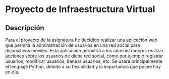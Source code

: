 # Proyecto de Infraestructura Virtual

## Descripción
Para el proyecto de la asignatura he decidido realizar una aplicación web que permita la administración de usuarios en una red social para dispositivos móviles. Esta aplicación permitirá a los administradores realizar acciones sobre los usuarios de dicha red social, como por ejemplo registrar usuarios, modificar usuarios, banear usuarios, etc. Se usará principalmente el lenguaje Python, debido a su flexibilidad y la importancia que posee hoy en día.